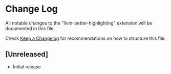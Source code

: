 # Change Log

All notable changes to the "llvm-better-highlighting" extension will be documented in this file.

Check [Keep a Changelog](http://keepachangelog.com/) for recommendations on how to structure this file.

## [Unreleased]

- Initial release